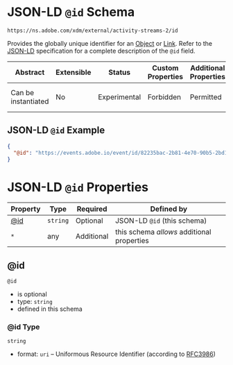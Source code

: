 
# JSON-LD `@id` Schema

```
https://ns.adobe.com/xdm/external/activity-streams-2/id
```

Provides the globally unique identifier for an [Object](https://www.w3.org/TR/activitystreams-vocabulary/#dfn-object) or [Link](https://www.w3.org/TR/activitystreams-vocabulary/#dfn-link). Refer to the [JSON-LD](https://json-ld.org/spec/latest/json-ld/) specification for a complete description of the `@id` field.

| Abstract | Extensible | Status | Custom Properties | Additional Properties | Defined In |
|----------|------------|--------|-------------------|-----------------------|------------|
| Can be instantiated | No | Experimental | Forbidden | Permitted | [external/activity-streams-2/id.schema.json](external/activity-streams-2/id.schema.json) |

## JSON-LD `@id` Example
```json
{
  "@id": "https://events.adobe.io/event/id/82235bac-2b81-4e70-90b5-2bd1f04b5c7b"
}
```

# JSON-LD `@id` Properties

| Property | Type | Required | Defined by |
|----------|------|----------|------------|
| [@id](#@id) | `string` | Optional | JSON-LD `@id` (this schema) |
| `*` | any | Additional | this schema *allows* additional properties |

## @id


`@id`
* is optional
* type: `string`
* defined in this schema

### @id Type


`string`
* format: `uri` – Uniformous Resource Identifier (according to [RFC3986](http://tools.ietf.org/html/rfc3986))





